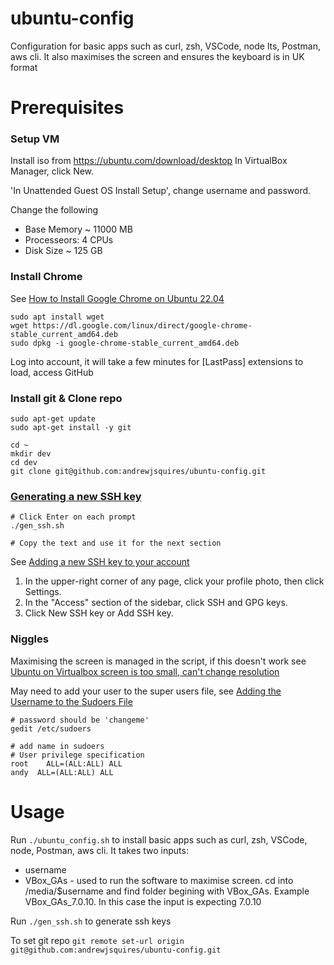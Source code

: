 # ubuntu-config
Configuration for basic apps such as curl, zsh, VSCode, node lts, Postman, aws cli. 
It also maximises the screen and ensures the keyboard is in UK format

# Prerequisites
### Setup VM
Install iso from https://ubuntu.com/download/desktop
In VirtualBox Manager, click New. 

'In Unattended Guest OS Install Setup', change username and password. 
 
Change the following
- Base Memory ~ 11000 MB
- Processeors: 4 CPUs
- Disk Size ~ 125 GB

### Install Chrome
See [How to Install Google Chrome on Ubuntu 22.04]

```
sudo apt install wget
wget https://dl.google.com/linux/direct/google-chrome-stable_current_amd64.deb
sudo dpkg -i google-chrome-stable_current_amd64.deb
```
Log into account, it will take a few minutes for [LastPass] extensions to load, access GitHub

### Install git & Clone repo

```
sudo apt-get update
sudo apt-get install -y git

cd ~
mkdir dev
cd dev
git clone git@github.com:andrewjsquires/ubuntu-config.git
```

### [Generating a new SSH key]
```
# Click Enter on each prompt
./gen_ssh.sh

# Copy the text and use it for the next section
```
See [Adding a new SSH key to your account]

1. In the upper-right corner of any page, click your profile photo, then click Settings.
2. In the "Access" section of the sidebar, click  SSH and GPG keys.
3. Click New SSH key or Add SSH key.

### Niggles
Maximising the screen is managed in the script, if this doesn't work see [Ubuntu on Virtualbox screen is too small, can't change resolution]

May need to add your user to the super users file, see [Adding the Username to the Sudoers File]

```
# password should be 'changeme'
gedit /etc/sudoers

# add name in sudoers
# User privilege specification
root	ALL=(ALL:ALL) ALL
andy  ALL=(ALL:ALL) ALL
```

# Usage
Run `./ubuntu_config.sh` to install basic apps such as curl, zsh, VSCode, node, Postman, aws cli. 
It takes two inputs:
- username
- VBox_GAs - used to run the software to maximise screen. cd into /media/$username and find folder begining with VBox_GAs. 
Example VBox_GAs_7.0.10. In this case the input is expecting 7.0.10

Run `./gen_ssh.sh` to generate ssh keys

To set git repo `git remote set-url origin git@github.com:andrewjsquires/ubuntu-config.git`

[//]: # (Reference Links)

  [How to Install Google Chrome on Ubuntu 22.04]: <https://linuxhint.com/install-google-chrome-on-ubuntu-22-04/>

  [Generating a new SSH key]: <https://docs.github.com/en/authentication/connecting-to-github-with-ssh/generating-a-new-ssh-key-and-adding-it-to-the-ssh-agent#generating-a-new-ssh-key>

  [Adding a new SSH key to your account]: <https://docs.github.com/en/authentication/connecting-to-github-with-ssh/adding-a-new-ssh-key-to-your-github-account>

  [Adding the Username to the Sudoers File]: <https://www.baeldung.com/linux/username-not-in-sudoers-file#adding-the-username-to-the-sudoers-file>

  [Ubuntu on Virtualbox screen is too small, can't change resolution]: <https://superuser.com/questions/1507127/ubuntu-on-virtualbox-screen-is-too-small-cant-change-resolution>

